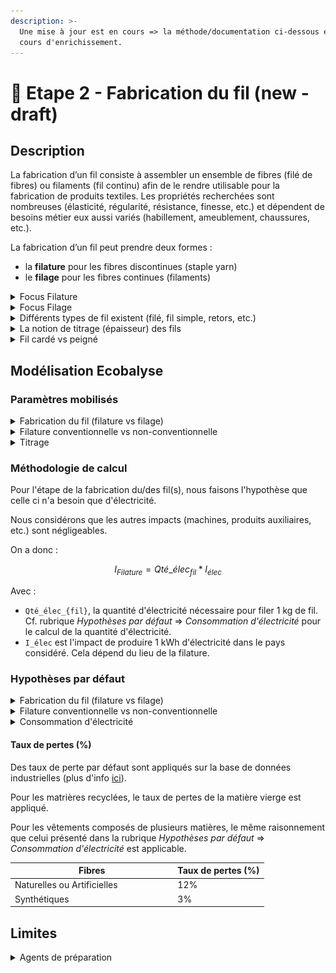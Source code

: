 ```yaml
---
description: >-
  Une mise à jour est en cours => la méthode/documentation ci-dessous est en
  cours d'enrichissement.
---
```


# 🧶 Etape 2 - Fabrication du fil (new - draft)

## Description

La fabrication d’un fil consiste à assembler un ensemble de fibres (filé de fibres) ou filaments (fil continu) afin de le rendre utilisable pour la fabrication de produits textiles. Les propriétés recherchées sont nombreuses (élasticité, régularité, résistance, finesse, etc.) et dépendent de besoins métier eux aussi variés (habillement, ameublement, chaussures, etc.).

La fabrication d’un fil peut prendre deux formes :&#x20;

* la **filature** pour les fibres discontinues (staple yarn)
* le **filage** pour les fibres continues (filaments)

<details>

<summary>Focus Filature</summary>

La filature concerne la fabrication d'un fil constitué de fibres discontinues. Les fibres naturelles ou artificielles sont majoritairement des fibres discontinues.&#x20;

Le fil résultant de l’assemblage de fibres discontinues est un filé (spun yarn).

Les fibres discontinues sont de différentes **longueurs**, on distingue généralement :&#x20;

* les fibres courtes => longueur inférieure à 5cm (ex : coton),
* les fibres longues => longueur supérieure à 5cm (ex : laine).

De plus, la filature permet de fabriquer des fils plus ou moins **gros.** Plus un fil est fin, plus le fil nécessite des fibres de bonne qualité - donc longues -. La filature d'un fil fin nécessite généralement une étape supplémentaire dans la préparation du fil : le peignage.

En **synthèse**, les procédés de filature peuvent être appréhendés comme suit :&#x20;

![](<../../.gitbook/assets/Filature 2.png>)



Cinq principales **étapes** sont nécessaires pour la filature :&#x20;

1. Epurer et nettoyer les fibres afin d’enlever le maximum d’impuretés
2. Démêler les fibres et les isoler afin de les disposer sous la forme d’un ruban continu (tout en poursuivant l’épuration des éléments non souhaités)
3. Paralléliser les fibres constituant ce ruban et parfaire l’opération en éliminant complètement les poussières/duvets/débris/fibres très courtes
4. Régulariser et affiner progressivement le ruban de fibres parallélisées afin d’obtenir la grosseur et la régularité requise
5. Tordre sur elle-même cette mèche afin de donner la cohésion et solidité nécessaire au fil obtenu; puis l’enrouler sur un support&#x20;
6. Fabriquer le fil (filature)\
   Deux techniques existent : \
   \- Conventionnelle = filature à anneaux (ring spun)\
   \- Non conventionnelle = filature à bouts libérées (open-end)\
   Productivité : 5x à 10x plus élevée (ne permet cependant pas de fabriquer des fils aussi fins que la filature à anneaux (la limite étant autour de 50 Nm). \
   En moyenne, la filature conventionnelle permet de fabriquer des fils constitués de 50 fibres tandis que celle non conventionnelle nécessite à minima 80 fibres.&#x20;

</details>

<details>

<summary>Focus Filage</summary>

Le filage concerne la fabrication d'un fil constitué de filaments (fibres continues). Les fibres synthétiques sont des fibres continues.&#x20;

Un filament se caractérise par une très grande longueur. Le fil résultant du filage s’appelle un fil monofilamentaire ou multifilamentaire (si le fil est constitué de plusieurs filaments).

Les filaments peuvent aussi être découpés afin de devenir des fibres discontinues (par craquage ou convertissage) permettant de mélanger des fibres de nature différente.&#x20;

Plusieurs étapes sont nécessaires pour filer des filaments :&#x20;

1. Extrusion de la matière afin de former des filaments via le passage de la matière dans les orifices de la filière
2. Etirage des filaments pour former des fibres continues&#x20;
3. Filage des filaments afin d’obtenir un fil (3 options possibles)\
   \- à sec : les polymères en solution passent une filière qui se situe dans un courant d’air chaud qui solidifie les filaments\
   \- par voie humide : les polymères en solution sont immergés dans un bain coagulant qui solidifie les filaments\
   \- par fusion : les polymères fondus passent dans une filière qui se situe dans un courant d’air froid qui solidifie les filaments

A la sortie de la filière les multi-filaments obtenus sont soit étirés entre plusieurs rouleaux pour former des fils continus soit coupés en fibres discontinues.

</details>

<details>

<summary>Différents types de fil existent (filé, fil simple, retors, etc.)</summary>

Les principaux types de fil sont les suivants :&#x20;

* filé (de fibres) ou multifilament : fil composé de plusieurs filaments (fibres continues) avec ou sans torsion
* fil simple : fil sans torsion (thread yarn)
* fil retors : fil composé de plusieurs fils simples avec torsion (plied yarn)
* fil cablé (cabled yarn) : fil composé de plusieurs fils, dont au moins un retors
* fil assemblé : fil sans torsion composé de plusieurs fils simple/retors/câblé&#x20;
* fil fantaisie : fil avec un esthétisme différent
* fil guipé : fil composé d’un fil d’âme sur lequel on vient enrouler un autre fil afin de le recouvrir&#x20;

</details>

<details>

<summary>La notion de titrage (épaisseur) des fils</summary>

Le titrage indique la grosseur d’un fil textile. L'industrie textile se sert de fils de différentes grosseurs. Le titrage (ou titre) est un système qui identifie la finesse des fils. Il est représenté par le rapport entre le poids et la longueur de ce fil.

Il existe deux systèmes permettant d’exprimer le titrage : \
\- le système direct : plus le fil est fin, plus le numéro est petit (ex : Dtex)\
\- le système indirect : plus le fil est fin, plus le numéro est élevé (ex : Nm)

Ecobalyse permet de préciser le titrage selon les deux systèmes via des unités de référence : le Numéro Metric (Nm) et le Décitex (Dtex).

La majorité des fils utilisés dans l'industrie varient entre une épaisseur minimale (Nm 200) et maximale (Nm 9).

Une valeur par défaut est appliquée selon le type de vêtement (t-shirt, robe, etc.).&#x20;

L'utilisateur a la possibilité de préciser cette valeur par défaut.

Cf. l'onglet [Explorer](https://ecobalyse.beta.gouv.fr/#/explore/textile/products) pour les valeurs par défaut.

</details>

<details>

<summary>Fil cardé vs peigné</summary>

La filature peut être cardée ("carded") ou peignée ("worsted/combed") selon la longueur des fibres souhaitée dans le fil. Dans le second cas, une étape additionnel (peignage) est mise en place pour éliminer les fibres les plus courtes, optimiser leurs alignement et éliminer les impuretés.&#x20;

Les fibres courtes et longues peuvent être peignées. Cependant, le titrage du fil impact aussi le choix d'ajouter une étape de peignage. Plus le fil est fin, plus la préparation des fibres est poussée, plus l'étape de peignage est nécessaire.

Ecobalyse ne permet pas de préciser ce paramètre car il n'est pas discriminant dans une logique d'impact environnemental produit. De plus, les marques ne maîtrisent généralement pas ce paramètre.

_Illustration de l'impact du peignage dans le cadre de la filature d'un fil :_&#x20;

![](<../../.gitbook/assets/image (2).png>)

</details>

## Modélisation Ecobalyse

### Paramètres mobilisés

<details>

<summary>Fabrication du fil (filature vs filage) </summary>

Un fil peut être fabriqué selon deux procédés : la filature ou le filage.&#x20;

</details>

<details>

<summary>Filature conventionnelle vs non-conventionnelle</summary>

Les deux principales techniques de filature sont disponibles dans l'outil :&#x20;

* ring / à bouts libérés (filature conventionnelle)
* open-end / à anneaux (filature non conventionnelle)&#x20;

La technique non-conventionnelle (open-end) est plus efficace mais est plus contraignante (l'ensemble des propriétés permises par la filature conventionnelle ne le sont pas par la filature non-conventionnelle tandis que les fils fins ne peuvent pas être fabriqués par la technique non-conventionnelle).&#x20;

</details>

<details>

<summary>Titrage </summary>

Le titrage du fil est mobilisé à double titre :&#x20;

* lors de l'étape **Tissage** : permet de calculer la densité de fils du tissu et donc la consommation d'électricité (kWh) de l'étape (plus d'info [ici](https://fabrique-numerique.gitbook.io/ecobalyse/textile/etapes-du-cycle-de-vie/tricotage-tissage#parametres-mobilises)),
* lors de l'étape de **Fabrication du fil**  :  la consommation d'électricité moyenne de la filature/filage d'un kg de fil dépend directement de son titrage (plus le fil est fin, plus la quantité de matière à transformer est élevée pour produire la quantité de fil désirée).&#x20;

</details>

### Méthodologie de calcul

Pour l'étape de la fabrication du/des fil(s), nous faisons l'hypothèse que celle ci n'a besoin que d'électricité.&#x20;

Nous considérons que les autres impacts (machines, produits auxiliaires, etc.) sont négligeables.

On a donc :

$$
I_{Filature} = Qté\_élec_{fil} * I_{élec}
$$

Avec :&#x20;

* `Qté_élec_{fil}`, la quantité d'électricité nécessaire pour filer 1 kg de fil. \
  Cf. rubrique _Hypothèses par défaut_ => _Consommation d'électricité_ pour le calcul de la quantité d'électricité. &#x20;
* `I_élec` est l'impact de produire 1 kWh d'électricité dans le pays considéré. Cela dépend du lieu de la filature.

### Hypothèses par défaut

<details>

<summary>Fabrication du fil (filature vs filage) </summary>

La **filature** est utilisée par défaut pour les fils composés fibres naturelles ou artificielles.

Le **filage** est utilisé par défaut pour les fils composés de filaments (matières synthétiques).

:warning: Ecobalyse ne permet pas de modéliser des fils multi-fibres (ex : fil composé à 50% de coton et 50% de polyester). Si un vêtement est composé de plusieurs matières, Ecobalyse considère que différents fils sont assemblés lors de la fabrication de l'étoffe.&#x20;

</details>

<details>

<summary>Filature conventionnelle vs non-conventionnelle</summary>

Par défaut, les fibres naturelles et artificielles sont fabriquées en filature conventionnelle (ring).&#x20;

L'utilisateur a la possibilité de modifier ce paramètre et de sélectionner la technique de filature open-end (non-conventionnelle).&#x20;

</details>

<details>

<summary>Consommation d'électricité</summary>

La consommation d'électricité de la fabrication d'un fil, exprimée en kWh / kg, dépend directement des paramètres susmentionnés  :&#x20;

* du procédé utilisé (filage vs filature),
* de la technologie de filature utilisée (conventionnelle vs non-conventionnelle),
* du titrage du fil\
  (plus le fil est épais, plus la quantité de fil à produire est faible pour un poids donné).&#x20;

**Etape 1 = valeurs par défaut  (kWh / kg de fil)**&#x20;

![](../../.gitbook/assets/image.png)

Ces valeurs par défaut se basent sur des données industrielles (plus d'info [ici](https://docs.google.com/presentation/d/1NKjkK9IiWRp7aMC\_lmG6cju2XWMgExHR5t-\_GTsq\_jY/edit?usp=sharing)).&#x20;



**Etape 2 = prise en compte du titrage du fil**

Une corrélation linéraire est appliquée par défaut entre le titrage du fil (Nm) et la consommation d'électricité (kWh).\
Par défaut, Ecobalyse considère un fil moyen dont le titrage est de 50nm / 200 Dtex.&#x20;

_Illustration de la corrélation linéaire entre la conso. élec. et le titrage du fil :_ \
![](<../../.gitbook/assets/image (3).png>)



Dès lors, la consommation d'électricité nécessaire pour fabriquer un fil s'exprime ainsi :&#x20;

$$kWh(Procédé) =Titrage(Nm) / 50 * Constante(Procédé)*MasseSortante(kg)$$

Avec : \
\- kWh(Procédé) = consommation d'électricité du procédé de fabrication du fil,\
\- Procédé = procédé de fabrication du fil sélectionné\
(3 options : filature conventionnelle, filature non conventionnelle, filage),\
\- Constante(Procédé) = constante par défaut du procédé sélectionné (exprimée en kWh/kg) présentée lors de l'_Etape 1_ .



:bulb: **Focus : vêtements composés de plusieurs matières**  &#x20;

Ecobalyse considère que le mix de matières intervient lors de l'étape de fabrication de l'étoffe (tissage ou tricotage) via l'utilisation de fils spécifiques.\
Dans le cas où le vêtement est composé de fibres de différentes natures (ex : synthétiques et naturelles), des fils de différentes natures sont donc fabriqués. Dès lors, la consommation d'électricité de l'étape _Fabrication du fil_ est égale à la somme des impacts des différents procédés utilisés.

_Illustration pour un T-shirt composé à 50/50 de fils de polyester/coton :_&#x20;

![](<../../.gitbook/assets/image (11).png>)

</details>

#### Taux de pertes (%)

Des taux de perte par défaut sont appliqués sur la base de données industrielles (plus d'info [ici](https://docs.google.com/presentation/d/1NKjkK9IiWRp7aMC\_lmG6cju2XWMgExHR5t-\_GTsq\_jY/edit?usp=sharing)).

Pour les matrières recyclées, le taux de pertes de la matière vierge est appliqué.&#x20;

Pour les vêtements composés de plusieurs matières, le même raisonnement que celui présenté dans la rubrique _Hypothèses par défaut_ => _Consommation d'électricité_ est applicable.

<table><thead><tr><th width="246.33333333333331">Fibres</th><th>Taux de pertes (%)</th></tr></thead><tbody><tr><td>Naturelles ou Artificielles</td><td>12%</td></tr><tr><td>Synthétiques</td><td>3%</td></tr></tbody></table>

## Limites

<details>

<summary>Agents de préparation </summary>

Différents agents de préparation (ex : lubrifiants) sont appliqués sur les fibres tout au long des étapes de la fabrication d'un fil afin d'optimiser les étapes. L'inventaire de ces flux de substances chimiques ainsi que leurs caractérisation est aujourd'hui difficile à évaluer.&#x20;

&#x20;

**Illustration de paramètres modélisables :**&#x20;

![](<../../.gitbook/assets/image (12).png>)

</details>

